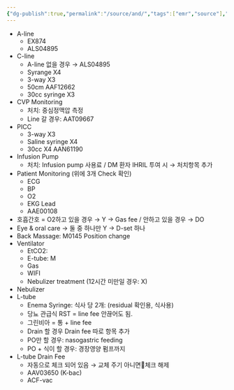 ```yaml
---
{"dg-publish":true,"permalink":"/source/and/","tags":["emr","source"],"created":"2025-08-12T17:27:15.445+09:00","updated":"2025-08-16T14:21:38.488+09:00"}
---
```


- A-line
	- EX874
	- ALS04895
- C-line
	- A-line 없을 경우 → ALS04895
	- Syrange X4
	- 3-way X3
	- 50cm AAF12662
	- 30cc syringe X3
- CVP Monitoring
	- 처치: 중심정맥압 측정
	- Line 갈 경우: AAT09667
- PICC
	- 3-way X3
	- Saline syringe X4
	- 30cc  X4 AAN61190 
- Infusion Pump 
	- 처치: Infusion pump 사용료 / DM 환자 IHRIL 투여 시 → 처치항목 추가 
- Patient Monitoring (위에 3개 Check 확인)
	- ECG
	- BP
	- O2
	- EKG Lead 
	- AAE00108 
- 호흡간호 = O2하고 있을 경우 → Y → Gas fee / 안하고 있을 경우 → DO
- Eye & oral care → 둘 중 하나만 Y → D-set 하나 
- Back Massage: M0145 Position change
- Ventilator
	- EtCO2:
	- E-tube: M
	- Gas
	- WIFI
	- Nebulizer treatment (12시간 미만일 경우: X)
- Nebulizer
- L-tube
	- Enema Syringe:  식사 당 2개: (residual 확인용, 식사용)
	- 당뇨 관급식 RST = line fee 안끊어도 됨. 
	- 그린비아 = 통 + line  fee
	- Drain 할 경우 Drain fee 따로 항목 추가
	- PO만 할 경우: nasogastric feeding
	- PO + 식이 할 경우: 경장영양 펌프까지
- L-tube Drain Fee 
	- 자동으로 체크 되어 있음 → 교체 주기 아니면🚨체크 해제
	- AAV03650 (K-bac)
	- ACF-vac